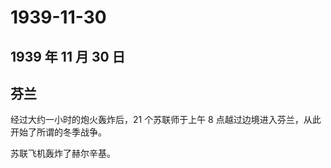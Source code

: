 # 1939-11-30

## 1939 年 11 月 30 日

## 芬兰

经过大约一小时的炮火轰炸后，21 个苏联师于上午 8
点越过边境进入芬兰，从此开始了所谓的冬季战争。

苏联飞机轰炸了赫尔辛基。



